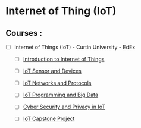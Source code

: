 # Internet of Thing (IoT)
## Courses :
- [ ] Internet of Things (IoT) - Curtin University - EdEx
    - [ ] [Introduction to Internet of Things](https://www.edx.org/course/introduction-internet-things-iot-curtinx-iot1x)
    - [ ] [IoT Sensor and Devices](https://www.edx.org/course/iot-sensors-devices-curtinx-iot2x)
    - [ ] [IoT Networks and Protocols](https://www.edx.org/course/iot-networks-protocols-curtinx-iot3x)
    - [ ] [IoT Programming and Big Data](https://www.edx.org/course/iot-programming-big-data-curtinx-iot4x)
    - [ ] [Cyber Security and Privacy in IoT](https://www.edx.org/course/cybersecurity-privacy-iot-curtinx-iot5x)
    - [ ] [IoT Capstone Project](https://www.edx.org/course/iot-capstone-project-curtinx-iot6x)
    
    
